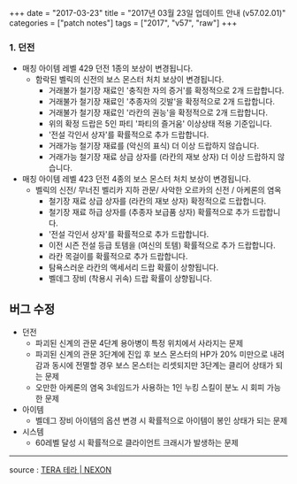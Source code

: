 +++
date = "2017-03-23"
title = "2017년 03월 23일 업데이트 안내 (v57.02.01)"
categories = ["patch notes"]
tags = ["2017", "v57", "raw"]
+++

### 1. 던전
- 매칭 아이템 레벨 429 던전 1종의 보상이 변경됩니다.
  - 함락된 벨릭의 신전의 보스 몬스터 처치 보상이 변경됩니다.
    - 거래불가 철기장 재료인 '충직한 자의 증거'를 확정적으로 2개 드랍합니다.
    - 거래불가 철기장 재료인 '추종자의 깃발'을 확정적으로 2개 드랍합니다.
    - 거래불가 철기장 재료인 '라칸의 권능'을 확정적으로 2개 드랍합니다.
    - 위의 확정 드랍은 5인 파티 '파티의 즐거움' 이상상태 적용 기준입니다.
    - '전설 각인서 상자'를 확률적으로 추가 드랍합니다.
    - 거래가능 철기장 재료를 (악신의 표식) 더 이상 드랍하지 않습니다.
    - 거래가능 철기장 재료 상급 상자를 (라칸의 재보 상자) 더 이상 드랍하지 않습니다.
- 매칭 아이템 레벨 423 던전 4종의 보스 몬스터 처치 보상이 변경됩니다.
  - 벨릭의 신전/ 무너진 벨리카 지하 관문/ 사악한 오르카의 신전 / 아케론의 염옥
    - 철기장 재료 상급 상자를 (라칸의 재보 상자) 확정적으로 드랍합니다.
    - 철기장 재료 하급 상자를 (추종자 보급품 상자) 확률적으로 추가 드랍합니다.
    - '전설 각인서 상자'를 확률적으로 추가 드랍합니다.
    - 이전 시즌 전설 등급 토템을 (여신의 토템) 확률적으로 추가 드랍합니다.
    - 라칸 목걸이를 확률적으로 추가 드랍합니다.
    - 탐욕스러운 라칸의 액세서리 드랍 확률이 상향됩니다.
    - 벨데그 장비 (착용시 귀속) 드랍 확률이 상향됩니다.

## 버그 수정

- 던전
  - 파괴된 신계의 관문 4단계 용아병이 특정 위치에서 사라지는 문제
  - 파괴된 신계의 관문 3단계에 진입 후 보스 몬스터의 HP가 20% 미만으로 내려감과 동시에 전멸할 경우 보스 몬스터는 리셋되지만 3단계는 클리어 상태가 되는 문제
  - 오만한 아케론의 염옥 3네임드가 사용하는 1인 누킹 스킬이 분노 시 회피 가능한 문제
- 아이템
  - 벨데그 장비 아이템의 옵션 변경 시 확률적으로 아이템이 봉인 상태가 되는 문제
- 시스템
  - 60레벨 달성 시 확률적으로 클라이언트 크래시가 발생하는 문제

----

source : [TERA 테라 | NEXON](http://tera.nexon.com/news/update/view.aspx?n4articlesn=270)

